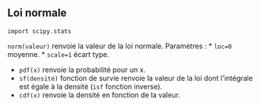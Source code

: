 ## Loi normale

`import scipy.stats`

`norm(valeur)` renvoie la valeur de la loi normale. Paramètres : 
    * `loc=0` moyenne.
    * `scale=1` écart type.
* `pdf(x)` renvoie la probabilité pour un x.
* `sf(densité)` fonction de survie renvoie la valeur de la loi dont l'intégrale est égale à la densité (`isf` fonction inverse).
* `cdf(x)` renvoie la densité en fonction de la valeur.
